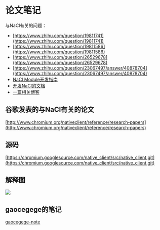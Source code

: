 # 论文笔记

与NaCl有关的问题：

* [https://www.zhihu.com/question/19811741](https://www.zhihu.com/question/19811741)
* [https://www.zhihu.com/question/19811586](https://www.zhihu.com/question/19811586)
* [https://www.zhihu.com/question/26529678](https://www.zhihu.com/question/26529678)
* [https://www.zhihu.com/question/23067497/answer/40878704](https://www.zhihu.com/question/23067497/answer/40878704)
* [NaCl Module开发指南](https://developer.chrome.com/native-client)
* [开发NaCl的文档](https://www.chromium.org/nativeclient)
* [一篇相关博客](http://www.cnblogs.com/lm3515/archive/2010/12/23/1914798.html)

## 谷歌发表的与NaCl有关的论文

[http://www.chromium.org/nativeclient/reference/research-papers](http://www.chromium.org/nativeclient/reference/research-papers)

## 源码

[https://chromium.googlesource.com/native_client/src/native_client.git](https://chromium.googlesource.com/native_client/src/native_client.git)

## 解释图

![](https://developer.chrome.com/native-client/images/web-app-with-nacl.png)

## gaocegege的笔记

[gaocegege-note](./gaocegege.md)
